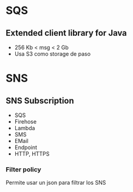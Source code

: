# SQS

## Extended client library for Java

- 256 Kb < msg < 2 Gb
- Usa S3 como storage de paso

# SNS

## SNS Subscription 

- SQS
- Firehose
- Lambda
- SMS
- EMail
- Endpoint
- HTTP, HTTPS

### Filter policy

Permite usar un json para filtrar los SNS

